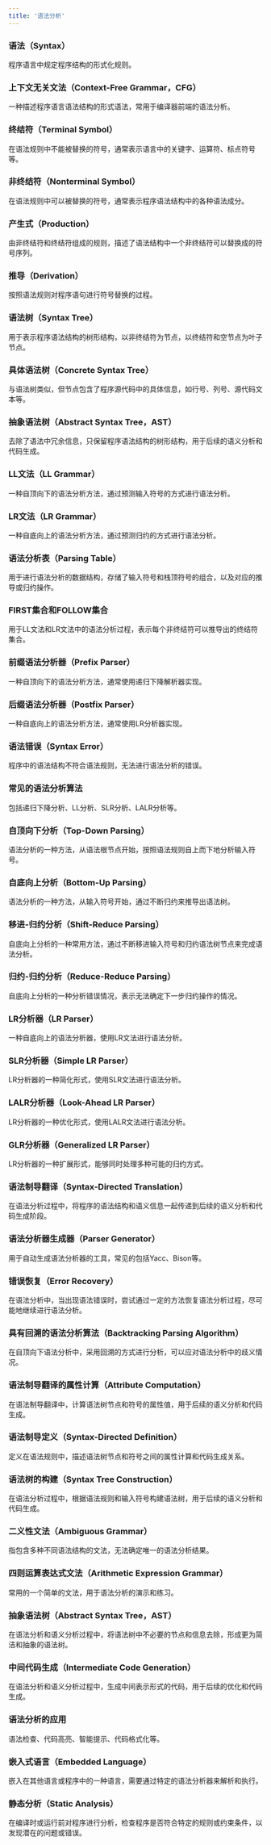 ```yaml
---
title: '语法分析'
---
```


### 语法（Syntax）

程序语言中规定程序结构的形式化规则。

### 上下文无关文法（Context-Free Grammar，CFG）

一种描述程序语言语法结构的形式语法，常用于编译器前端的语法分析。

### 终结符（Terminal Symbol）

在语法规则中不能被替换的符号，通常表示语言中的关键字、运算符、标点符号等。

### 非终结符（Nonterminal Symbol）

在语法规则中可以被替换的符号，通常表示程序语法结构中的各种语法成分。

### 产生式（Production）

由非终结符和终结符组成的规则，描述了语法结构中一个非终结符可以替换成的符号序列。

### 推导（Derivation）

按照语法规则对程序语句进行符号替换的过程。

### 语法树（Syntax Tree）

用于表示程序语法结构的树形结构，以非终结符为节点，以终结符和空节点为叶子节点。

### 具体语法树（Concrete Syntax Tree）

与语法树类似，但节点包含了程序源代码中的具体信息，如行号、列号、源代码文本等。

### 抽象语法树（Abstract Syntax Tree，AST）

去除了语法中冗余信息，只保留程序语法结构的树形结构，用于后续的语义分析和代码生成。

### LL文法（LL Grammar）

一种自顶向下的语法分析方法，通过预测输入符号的方式进行语法分析。

### LR文法（LR Grammar）

一种自底向上的语法分析方法，通过预测归约的方式进行语法分析。

### 语法分析表（Parsing Table）

用于进行语法分析的数据结构，存储了输入符号和栈顶符号的组合，以及对应的推导或归约操作。

### FIRST集合和FOLLOW集合

用于LL文法和LR文法中的语法分析过程，表示每个非终结符可以推导出的终结符集合。

### 前缀语法分析器（Prefix Parser）

一种自顶向下的语法分析方法，通常使用递归下降解析器实现。

### 后缀语法分析器（Postfix Parser）

一种自底向上的语法分析方法，通常使用LR分析器实现。

### 语法错误（Syntax Error）

程序中的语法结构不符合语法规则，无法进行语法分析的错误。

### 常见的语法分析算法

包括递归下降分析、LL分析、SLR分析、LALR分析等。

### 自顶向下分析（Top-Down Parsing）

语法分析的一种方法，从语法根节点开始，按照语法规则自上而下地分析输入符号。

### 自底向上分析（Bottom-Up Parsing）

语法分析的一种方法，从输入符号开始，通过不断归约来推导出语法树。

### 移进-归约分析（Shift-Reduce Parsing）

自底向上分析的一种常用方法，通过不断移进输入符号和归约语法树节点来完成语法分析。

### 归约-归约分析（Reduce-Reduce Parsing）

自底向上分析的一种分析错误情况，表示无法确定下一步归约操作的情况。

### LR分析器（LR Parser）

一种自底向上的语法分析器，使用LR文法进行语法分析。

### SLR分析器（Simple LR Parser）

LR分析器的一种简化形式，使用SLR文法进行语法分析。

### LALR分析器（Look-Ahead LR Parser）

LR分析器的一种优化形式，使用LALR文法进行语法分析。

### GLR分析器（Generalized LR Parser）

LR分析器的一种扩展形式，能够同时处理多种可能的归约方式。

### 语法制导翻译（Syntax-Directed Translation）

在语法分析过程中，将程序的语法结构和语义信息一起传递到后续的语义分析和代码生成阶段。

### 语法分析器生成器（Parser Generator）

用于自动生成语法分析器的工具，常见的包括Yacc、Bison等。

### 错误恢复（Error Recovery）

在语法分析中，当出现语法错误时，尝试通过一定的方法恢复语法分析过程，尽可能地继续进行语法分析。

### 具有回溯的语法分析算法（Backtracking Parsing Algorithm）

在自顶向下语法分析中，采用回溯的方式进行分析，可以应对语法分析中的歧义情况。

### 语法制导翻译的属性计算（Attribute Computation）

在语法制导翻译中，计算语法树节点和符号的属性值，用于后续的语义分析和代码生成。

### 语法制导定义（Syntax-Directed Definition）

定义在语法规则中，描述语法树节点和符号之间的属性计算和代码生成关系。

### 语法树的构建（Syntax Tree Construction）

在语法分析过程中，根据语法规则和输入符号构建语法树，用于后续的语义分析和代码生成。

### 二义性文法（Ambiguous Grammar）

指包含多种不同语法结构的文法，无法确定唯一的语法分析结果。

### 四则运算表达式文法（Arithmetic Expression Grammar）

常用的一个简单的文法，用于语法分析的演示和练习。

### 抽象语法树（Abstract Syntax Tree，AST）

在语法分析和语义分析过程中，将语法树中不必要的节点和信息去除，形成更为简洁和抽象的语法树。

### 中间代码生成（Intermediate Code Generation）

在语法分析和语义分析过程中，生成中间表示形式的代码，用于后续的优化和代码生成。

### 语法分析的应用

语法检查、代码高亮、智能提示、代码格式化等。

### 嵌入式语言（Embedded Language）

嵌入在其他语言或程序中的一种语言，需要通过特定的语法分析器来解析和执行。

### 静态分析（Static Analysis）

在编译时或运行前对程序进行分析，检查程序是否符合特定的规则或约束条件，以发现潜在的问题或错误。
